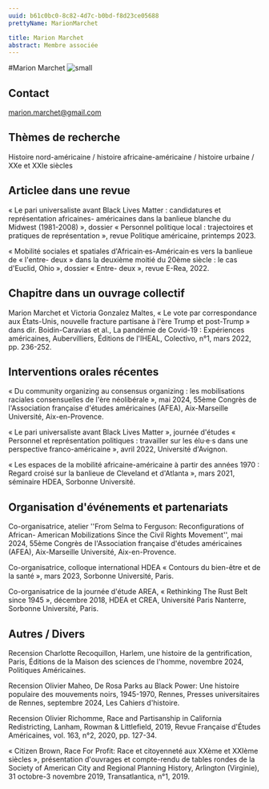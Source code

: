 ```yaml
---
uuid: b61c0bc0-8c82-4d7c-b0bd-f8d23ce05688
prettyName: MarionMarchet

title: Marion Marchet
abstract: Membre associée
---
```


#Marion Marchet
![small](photo_id_2_1.jpg)

## Contact

 marion.marchet@gmail.com

## Thèmes de recherche

 Histoire nord-américaine / histoire africaine-américaine / histoire urbaine / XXe et XXIe siècles

## Articlee dans une revue

 « Le pari universaliste avant Black Lives Matter : candidatures et représentation africaines- américaines dans la banlieue blanche du Midwest (1981-2008) », dossier « Personnel politique local : trajectoires et pratiques de représentation », revue Politique américaine, printemps 2023.

« Mobilité sociales et spatiales d'Africain·es-Américain·es vers la banlieue de « l'entre- deux » dans la deuxième moitié du 20ème siècle : le cas d'Euclid, Ohio », dossier « Entre- deux », revue E-Rea, 2022.

## Chapitre dans un ouvrage collectif

 Marion Marchet et Victoria Gonzalez Maltes, « Le vote par correspondance aux États-Unis, nouvelle fracture partisane à l'ère Trump et post-Trump » dans dir. Boidin-Caravias et al., La pandémie de Covid-19 : Expériences américaines, Aubervilliers, Éditions de l'IHEAL, Colectivo, n°1, mars 2022, pp. 236-252.

## Interventions orales récentes

 « Du community organizing au consensus organizing : les mobilisations raciales consensuelles de l'ère néolibérale », mai 2024, 55ème Congrès de l'Association française d'études américaines (AFEA), Aix-Marseille Université, Aix-en-Provence.

« Le pari universaliste avant Black Lives Matter », journée d'études « Personnel et représentation politiques : travailler sur les élu·e·s dans une perspective franco-américaine », avril 2022, Université d'Avignon.

« Les espaces de la mobilité africaine-américaine à partir des années 1970 : Regard croisé sur la banlieue de Cleveland et d'Atlanta », mars 2021, séminaire HDEA, Sorbonne Université.

## Organisation d'événements et partenariats

 Co-organisatrice, atelier ''From Selma to Ferguson: Reconfigurations of African- American Mobilizations Since the Civil Rights Movement'', mai 2024, 55ème Congrès de l'Association française d'études américaines (AFEA), Aix-Marseille Université, Aix-en-Provence.

Co-organisatrice, colloque international HDEA « Contours du bien-être et de la santé », mars 2023, Sorbonne Université, Paris. 

Co-organisatrice de la journée d'étude AREA, « Rethinking The Rust Belt since 1945 », décembre 2018, HDEA et CREA, Université Paris Nanterre, Sorbonne Université, Paris.

## Autres / Divers

 Recension Charlotte Recoquillon, Harlem, une histoire de la gentrification, Paris, Éditions de la Maison des sciences de l'homme, novembre 2024, Politiques Américaines.

Recension Olivier Maheo, De Rosa Parks au Black Power: Une histoire populaire des mouvements noirs, 1945-1970, Rennes, Presses universitaires de Rennes, septembre 2024, Les Cahiers d'histoire.

Recension Olivier Richomme, Race and Partisanship in California Redistricting, Lanham, Rowman & Littlefield, 2019, Revue Française d'Études Américaines, vol. 163, n°2, 2020, pp. 127-34.

« Citizen Brown, Race For Profit: Race et citoyenneté aux XXème et XXIème siècles », présentation d'ouvrages et compte-rendu de tables rondes de la Society of American City and Regional Planning History, Arlington (Virginie), 31 octobre-3 novembre 2019, Transatlantica, n°1, 2019.

